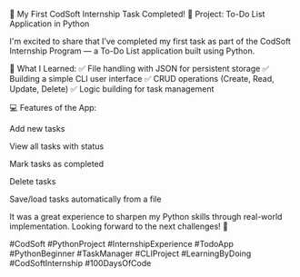 🎯 My First CodSoft Internship Task Completed!
🔹 Project: To-Do List Application in Python

I'm excited to share that I’ve completed my first task as part of the CodSoft Internship Program — a To-Do List application built using Python.

🧠 What I Learned:
✅ File handling with JSON for persistent storage
✅ Building a simple CLI user interface
✅ CRUD operations (Create, Read, Update, Delete)
✅ Logic building for task management

💻 Features of the App:

Add new tasks

View all tasks with status

Mark tasks as completed

Delete tasks

Save/load tasks automatically from a file

It was a great experience to sharpen my Python skills through real-world implementation. Looking forward to the next challenges! 🚀

#CodSoft #PythonProject #InternshipExperience #TodoApp #PythonBeginner #TaskManager #CLIProject #LearningByDoing #CodSoftInternship #100DaysOfCode
